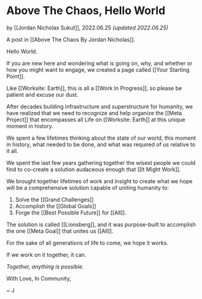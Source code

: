 # Above The Chaos, Hello World

by [[Jordan Nicholas Sukut]], 2022.06.25 _(updated 2022.06.25)_

A post in [[Above The Chaos By Jordan Nicholas]].

Hello World. 

If you are new here and wondering what is going on, why, and whether or how you might want to engage, we created a page called [[Your Starting Point]]. 

Like [[Worksite: Earth]], this is all a [[Work In Progress]], so please be patient and excuse our dust. 

After decades building infrastructure and superstructure for humanity, we have realized that we need to recognize and help organize the [[Meta Project]] that encompasses all Life on [[Worksite: Earth]] at this unique moment in history.

We spent a few lifetimes thinking about the state of our world, this moment in history, what needed to be done, and what was required of us relative to it all. 

We spent the last few years gathering together the wisest people we could find to co-create a solution audaceous enough that [[It Might Work]]. 

We brought together lifetimes of work and insight to create what we hope will be a comprehensive solution capable of uniting humanity to: 

1. Solve the [[Grand Challenges]]
2. Accomplish the [[Global Goals]]
3. Forge the [[Best Possible Future]] for [[All]].

The solution is called [[Lionsberg]], and it was purpose-built to accomplish the one [[Meta Goal]] that unites us [[All]]. 

For the sake of all generations of life to come, we hope it works. 

If we work on it together, it can. 

_Together, anything is possible._

With Love, In Community, 

~ J 